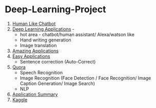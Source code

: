 # Deep-Learning-Project

1. [Human Like Chatbot](https://adeshpande3.github.io/How-I-Used-Deep-Learning-to-Train-a-Chatbot-to-Talk-Like-Me)
2. [ Deep Learning Applications](https://medium.com/@vratulmittal/top-15-deep-learning-applications-that-will-rule-the-world-in-2018-and-beyond-7c6130c43b01) - 
    * hot area - chatbot/human assistant/ Alexa/watson like
    * Hand writing generation
    * Image translation
3. [Amazing Applications](http://www.yaronhadad.com/deep-learning-most-amazing-applications/)
4. [Easy Applications](https://www.analyticsvidhya.com/blog/2017/02/6-deep-learning-applications-beginner-python/)
    * Sentence correction (Auto-Correct)
5. [Quora](https://www.quora.com/What-are-some-applications-of-deep-learning)
    * Speech Recognition
    * Image Recognition (Face Detection / Face Recognition/ Image Caption Generation/ Image Search)
    * NLP
6. [Application Summary](https://deeplearning4j.org/use_cases#deep-learning-use-cases)
7. [Kaggle](https://www.kaggle.com/c/carvana-image-masking-challenge)

